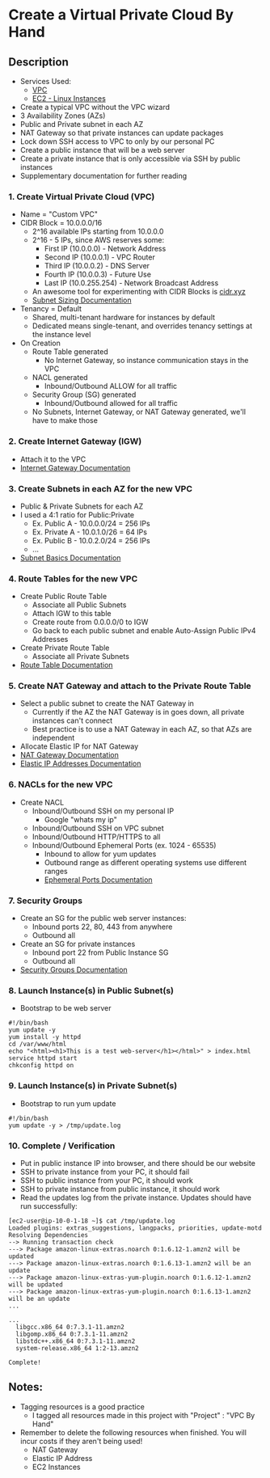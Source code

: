 # Create a Virtual Private Cloud By Hand
## Description
- Services Used:
  - [VPC](https://docs.aws.amazon.com/vpc/latest/userguide/what-is-amazon-vpc.html)
  - [EC2 - Linux Instances](https://docs.aws.amazon.com/AWSEC2/latest/UserGuide/concepts.html)
- Create a typical VPC without the VPC wizard
- 3 Availability Zones (AZs)
- Public and Private subnet in each AZ
- NAT Gateway so that private instances can update packages
- Lock down SSH access to VPC to only by our personal PC
- Create a public instance that will be a web server
- Create a private instance that is only accessible via SSH by public instances
- Supplementary documentation for further reading

### 1. Create Virtual Private Cloud (VPC)
- Name = "Custom VPC"
- CIDR Block = 10.0.0.0/16
  - 2^16 available IPs starting from 10.0.0.0
  - 2^16 - 5 IPs, since AWS reserves some:
    - First IP (10.0.0.0) - Network Address
    - Second IP (10.0.0.1) - VPC Router
    - Third IP (10.0.0.2) - DNS Server
    - Fourth IP (10.0.0.3) - Future Use
    - Last IP (10.0.255.254) - Network Broadcast Address
  - An awesome tool for experimenting with CIDR Blocks is [cidr.xyz](https://cidr.xyz/)
  - [Subnet Sizing Documentation](https://docs.aws.amazon.com/vpc/latest/userguide/VPC_Subnets.html#VPC_Sizing)
- Tenancy = Default
  - Shared, multi-tenant hardware for instances by default
  - Dedicated means single-tenant, and overrides tenancy settings at the instance level
- On Creation
  - Route Table generated
    - No Internet Gateway, so instance communication stays in the VPC
  - NACL generated
    - Inbound/Outbound ALLOW for all traffic
  - Security Group (SG) generated
    - Inbound/Outbound allowed for all traffic
  - No Subnets, Internet Gateway, or NAT Gateway generated, we'll have to make those

### 2. Create Internet Gateway (IGW)
- Attach it to the VPC
- [Internet Gateway Documentation](https://docs.aws.amazon.com/vpc/latest/userguide/VPC_Internet_Gateway.html)

### 3. Create Subnets in each AZ for the new VPC
- Public & Private Subnets for each AZ
- I used a 4:1 ratio for Public:Private
  - Ex. Public A - 10.0.0.0/24 = 256 IPs
  - Ex. Private A - 10.0.1.0/26 = 64 IPs
  - Ex. Public B - 10.0.2.0/24 = 256 IPs
  - ...
- [Subnet Basics Documentation](https://docs.aws.amazon.com/vpc/latest/userguide/VPC_Subnets.html#vpc-subnet-basics)

### 4. Route Tables for the new VPC
- Create Public Route Table
  - Associate all Public Subnets
  - Attach IGW to this table
  - Create route from 0.0.0.0/0 to IGW
  - Go back to each public subnet and enable Auto-Assign Public IPv4 Addresses
- Create Private Route Table
  - Associate all Private Subnets
- [Route Table Documentation](https://docs.aws.amazon.com/vpc/latest/userguide/VPC_Route_Tables.html)

### 5. Create NAT Gateway and attach to the Private Route Table
- Select a public subnet to create the NAT Gateway in
    - Currently if the AZ the NAT Gateway is in goes down, all private instances can't connect
    - Best practice is to use a NAT Gateway in each AZ, so that AZs are independent
- Allocate Elastic IP for NAT Gateway
- [NAT Gateway Documentation](https://docs.aws.amazon.com/vpc/latest/userguide/vpc-nat-gateway.html)
- [Elastic IP Addresses Documentation](https://docs.aws.amazon.com/vpc/latest/userguide/vpc-eips.html)

### 6. NACLs for the new VPC
- Create NACL
  - Inbound/Outbound SSH on my personal IP
    - Google "whats my ip"
  - Inbound/Outbound SSH on VPC subnet
  - Inbound/Outbound HTTP/HTTPS to all
  - Inbound/Outbound Ephemeral Ports (ex. 1024 - 65535)
    - Inbound to allow for yum updates
    - Outbound range as different operating systems use different ranges
    - [Ephemeral Ports Documentation](https://docs.aws.amazon.com/vpc/latest/userguide/vpc-network-acls.html#nacl-ephemeral-ports)

### 7. Security Groups
- Create an SG for the public web server instances:
  - Inbound ports 22, 80, 443 from anywhere
  - Outbound all
- Create an SG for private instances
  - Inbound port 22 from Public Instance SG
  - Outbound all
- [Security Groups Documentation](https://docs.aws.amazon.com/vpc/latest/userguide/VPC_SecurityGroups.html)
        
### 8. Launch Instance(s) in Public Subnet(s)
- Bootstrap to be web server
```
#!/bin/bash
yum update -y
yum install -y httpd
cd /var/www/html
echo "<html><h1>This is a test web-server</h1></html>" > index.html
service httpd start
chkconfig httpd on
```

### 9. Launch Instance(s) in Private Subnet(s)
- Bootstrap to run yum update
```
#!/bin/bash
yum update -y > /tmp/update.log
```

### 10. Complete / Verification
- Put in public instance IP into browser, and there should be our website
- SSH to private instance from your PC, it should fail
- SSH to public instance from your PC, it should work
- SSH to private instance from public instance, it should work
- Read the updates log from the private instance. Updates should have run successfully:
```
[ec2-user@ip-10-0-1-18 ~]$ cat /tmp/update.log
Loaded plugins: extras_suggestions, langpacks, priorities, update-motd
Resolving Dependencies
--> Running transaction check
---> Package amazon-linux-extras.noarch 0:1.6.12-1.amzn2 will be updated
---> Package amazon-linux-extras.noarch 0:1.6.13-1.amzn2 will be an update
---> Package amazon-linux-extras-yum-plugin.noarch 0:1.6.12-1.amzn2 will be updated
---> Package amazon-linux-extras-yum-plugin.noarch 0:1.6.13-1.amzn2 will be an update
...

...
  libgcc.x86_64 0:7.3.1-11.amzn2
  libgomp.x86_64 0:7.3.1-11.amzn2
  libstdc++.x86_64 0:7.3.1-11.amzn2
  system-release.x86_64 1:2-13.amzn2

Complete!
```

## Notes:
- Tagging resources is a good practice
  - I tagged all resources made in this project with "Project" : "VPC By Hand"
- Remember to delete the following resources when finished. You will incur costs if they aren't being used!
  - NAT Gateway
  - Elastic IP Address
  - EC2 Instances
